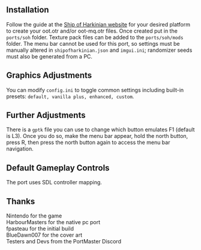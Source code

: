## Installation
Follow the guide at the [Ship of Harkinian website](https://www.shipofharkinian.com/setup-guide) for your desired platform to create your oot.otr and/or oot-mq.otr files. Once created put in the `ports/soh` folder. Texture pack files can be added to the `ports/soh/mods` folder. The menu bar cannot be used
for this port, so settings must be manually altered in `shipofharkinian.json` and `imgui.ini`; randomizer seeds must also be generated from a PC.

## Graphics Adjustments
You can modify `config.ini` to toggle common settings including built-in presets: `default, vanilla plus, enhanced, custom`.

## Further Adjustments
There is a `gptk` file you can use to change which button emulates F1 (default is L3). Once you do so, make the menu bar appear, hold the north button, press R, then press the north button again to access the menu bar navigation.

## Default Gameplay Controls
The port uses SDL controller mapping.

## Thanks
Nintendo for the game  
HarbourMasters for the native pc port  
fpasteau for the initial build  
BlueDawn007 for the cover art  
Testers and Devs from the PortMaster Discord  




